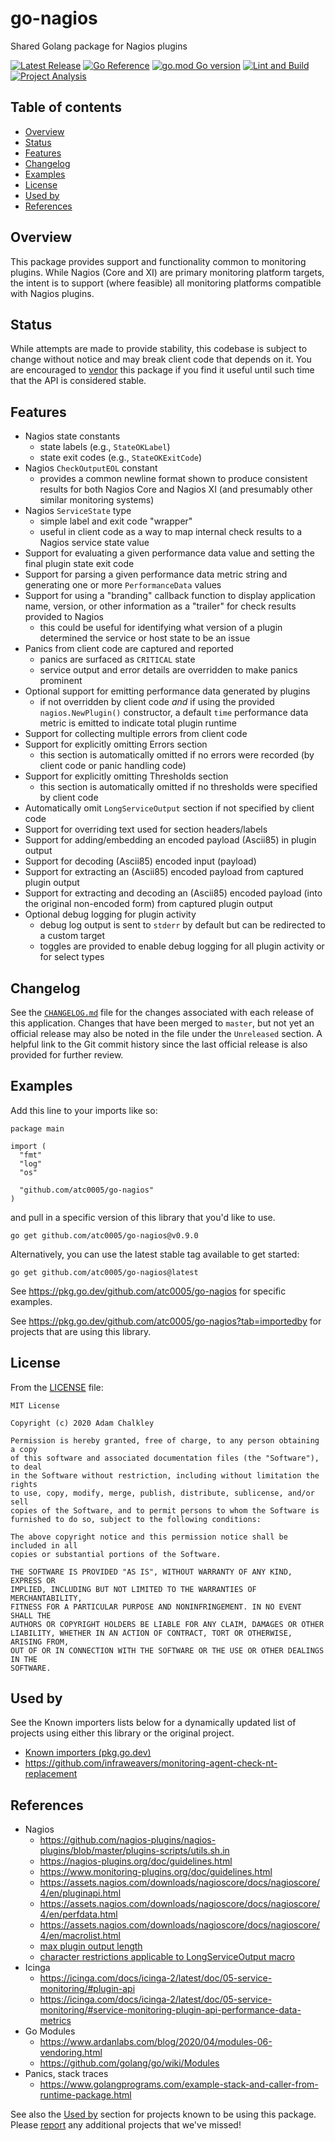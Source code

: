 <!-- omit in toc -->
# go-nagios

Shared Golang package for Nagios plugins

[![Latest Release](https://img.shields.io/github/release/atc0005/go-nagios.svg?style=flat-square)](https://github.com/atc0005/go-nagios/releases/latest)
[![Go Reference](https://pkg.go.dev/badge/github.com/atc0005/go-nagios.svg)](https://pkg.go.dev/github.com/atc0005/go-nagios)
[![go.mod Go version](https://img.shields.io/github/go-mod/go-version/atc0005/go-nagios)](https://github.com/atc0005/go-nagios)
[![Lint and Build](https://github.com/atc0005/go-nagios/actions/workflows/lint-and-build.yml/badge.svg)](https://github.com/atc0005/go-nagios/actions/workflows/lint-and-build.yml)
[![Project Analysis](https://github.com/atc0005/go-nagios/actions/workflows/project-analysis.yml/badge.svg)](https://github.com/atc0005/go-nagios/actions/workflows/project-analysis.yml)

<!-- omit in toc -->
## Table of contents

- [Overview](#overview)
- [Status](#status)
- [Features](#features)
- [Changelog](#changelog)
- [Examples](#examples)
- [License](#license)
- [Used by](#used-by)
- [References](#references)

## Overview

This package provides support and functionality common to monitoring plugins.
While Nagios (Core and XI) are primary monitoring platform targets, the intent
is to support (where feasible) all monitoring platforms compatible with Nagios
plugins.

## Status

While attempts are made to provide stability, this codebase is subject to
change without notice and may break client code that depends on it. You are
encouraged to [vendor](#references) this package if you find it useful until
such time that the API is considered stable.

## Features

- Nagios state constants
  - state labels (e.g., `StateOKLabel`)
  - state exit codes (e.g., `StateOKExitCode`)
- Nagios `CheckOutputEOL` constant
  - provides a common newline format shown to produce consistent results for
    both Nagios Core and Nagios XI (and presumably other similar monitoring
    systems)
- Nagios `ServiceState` type
  - simple label and exit code "wrapper"
  - useful in client code as a way to map internal check results to a Nagios
    service state value
- Support for evaluating a given performance data value and setting the final
  plugin state exit code
- Support for parsing a given performance data metric string and generating
  one or more `PerformanceData` values
- Support for using a "branding" callback function to display application
  name, version, or other information as a "trailer" for check results
  provided to Nagios
  - this could be useful for identifying what version of a plugin determined
    the service or host state to be an issue
- Panics from client code are captured and reported
  - panics are surfaced as `CRITICAL` state
  - service output and error details are overridden to make panics prominent
- Optional support for emitting performance data generated by plugins
  - if not overridden by client code *and* if using the provided
    `nagios.NewPlugin()` constructor, a default `time` performance data metric
    is emitted to indicate total plugin runtime
- Support for collecting multiple errors from client code
- Support for explicitly omitting Errors section
  - this section is automatically omitted if no errors were recorded (by
    client code or panic handling code)
- Support for explicitly omitting Thresholds section
  - this section is automatically omitted if no thresholds were specified by
    client code
- Automatically omit `LongServiceOutput` section if not specified by client
  code
- Support for overriding text used for section headers/labels
- Support for adding/embedding an encoded payload (Ascii85) in plugin output
- Support for decoding (Ascii85) encoded input (payload)
- Support for extracting an (Ascii85) encoded payload from captured plugin
  output
- Support for extracting and decoding an (Ascii85) encoded payload (into the
  original non-encoded form) from captured plugin output
- Optional debug logging for plugin activity
  - debug log output is sent to `stderr` by default but can be redirected to a
    custom target
  - toggles are provided to enable debug logging for all plugin activity or
    for select types

## Changelog

See the [`CHANGELOG.md`](CHANGELOG.md) file for the changes associated with
each release of this application. Changes that have been merged to `master`,
but not yet an official release may also be noted in the file under the
`Unreleased` section. A helpful link to the Git commit history since the last
official release is also provided for further review.

## Examples

Add this line to your imports like so:

```golang
package main

import (
  "fmt"
  "log"
  "os"

  "github.com/atc0005/go-nagios"
)
```

and pull in a specific version of this library that you'd like to use.

```console
go get github.com/atc0005/go-nagios@v0.9.0
```

Alternatively, you can use the latest stable tag available to get started:

```console
go get github.com/atc0005/go-nagios@latest
```

See <https://pkg.go.dev/github.com/atc0005/go-nagios> for specific examples.

See <https://pkg.go.dev/github.com/atc0005/go-nagios?tab=importedby> for
projects that are using this library.

## License

From the [LICENSE](LICENSE) file:

```license
MIT License

Copyright (c) 2020 Adam Chalkley

Permission is hereby granted, free of charge, to any person obtaining a copy
of this software and associated documentation files (the "Software"), to deal
in the Software without restriction, including without limitation the rights
to use, copy, modify, merge, publish, distribute, sublicense, and/or sell
copies of the Software, and to permit persons to whom the Software is
furnished to do so, subject to the following conditions:

The above copyright notice and this permission notice shall be included in all
copies or substantial portions of the Software.

THE SOFTWARE IS PROVIDED "AS IS", WITHOUT WARRANTY OF ANY KIND, EXPRESS OR
IMPLIED, INCLUDING BUT NOT LIMITED TO THE WARRANTIES OF MERCHANTABILITY,
FITNESS FOR A PARTICULAR PURPOSE AND NONINFRINGEMENT. IN NO EVENT SHALL THE
AUTHORS OR COPYRIGHT HOLDERS BE LIABLE FOR ANY CLAIM, DAMAGES OR OTHER
LIABILITY, WHETHER IN AN ACTION OF CONTRACT, TORT OR OTHERWISE, ARISING FROM,
OUT OF OR IN CONNECTION WITH THE SOFTWARE OR THE USE OR OTHER DEALINGS IN THE
SOFTWARE.
```

## Used by

See the Known importers lists below for a dynamically updated list of projects
using either this library or the original project.

- [Known importers (pkg.go.dev)](https://pkg.go.dev/github.com/atc0005/go-nagios?tab=importedby)
- <https://github.com/infraweavers/monitoring-agent-check-nt-replacement>

## References

- Nagios
  - <https://github.com/nagios-plugins/nagios-plugins/blob/master/plugins-scripts/utils.sh.in>
  - <https://nagios-plugins.org/doc/guidelines.html>
  - <https://www.monitoring-plugins.org/doc/guidelines.html>
  - <https://assets.nagios.com/downloads/nagioscore/docs/nagioscore/4/en/pluginapi.html>
  - <https://assets.nagios.com/downloads/nagioscore/docs/nagioscore/4/en/perfdata.html>
  - <https://assets.nagios.com/downloads/nagioscore/docs/nagioscore/4/en/macrolist.html>
  - [max plugin output length](https://github.com/NagiosEnterprises/nagioscore/blob/a30a89e0a493da49416e32ed770e294b1fe800f5/include/nagios.h#L274-L280)
  - [character restrictions applicable to LongServiceOutput macro](https://assets.nagios.com/downloads/nagioscore/docs/nagioscore/4/en/configmain.html#illegal_macro_output_chars)
- Icinga
  - <https://icinga.com/docs/icinga-2/latest/doc/05-service-monitoring/#plugin-api>
  - <https://icinga.com/docs/icinga-2/latest/doc/05-service-monitoring/#service-monitoring-plugin-api-performance-data-metrics>
- Go Modules
  - <https://www.ardanlabs.com/blog/2020/04/modules-06-vendoring.html>
  - <https://github.com/golang/go/wiki/Modules>
- Panics, stack traces
  - <https://www.golangprograms.com/example-stack-and-caller-from-runtime-package.html>

See also the [Used by](#used-by) section for projects known to be using this
package. Please
[report](https://github.com/atc0005/go-nagios/issues/new/choose) any
additional projects that we've missed!
